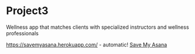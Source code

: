 # Project3
Wellness app that matches clients with specialized instructors and wellness professionals




https://savemyasana.herokuapp.com/ - automatic!
[Save My Asana](https://savemyasana.herokuapp.com/)

